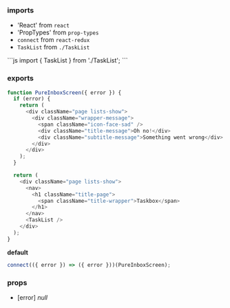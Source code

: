 
### imports

  - 'React' from `react`
  - 'PropTypes' from `prop-types`
  - `connect` from `react-redux`
  - `TaskList` from `./TaskList`

\`\`\`js import { TaskList } from './TaskList'; \`\`\`

### exports

```js
function PureInboxScreen({ error }) {
  if (error) {
    return (
      <div className="page lists-show">
        <div className="wrapper-message">
          <span className="icon-face-sad" />
          <div className="title-message">Oh no!</div>
          <div className="subtitle-message">Something went wrong</div>
        </div>
      </div>
    );
  }

  return (
    <div className="page lists-show">
      <nav>
        <h1 className="title-page">
          <span className="title-wrapper">Taskbox</span>
        </h1>
      </nav>
      <TaskList />
    </div>
  );
}
```

__default__

```js
connect(({ error }) => ({ error }))(PureInboxScreen);
```

### props

<!-- PROPS -->

  - [error] <string> *null*
